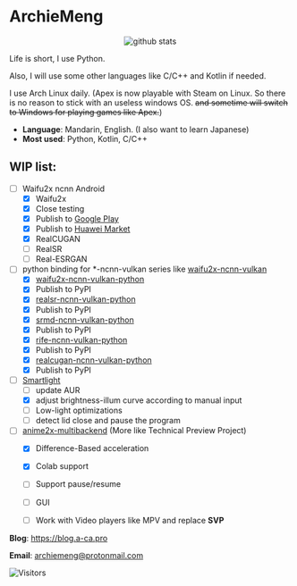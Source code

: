 ArchieMeng
====

<p align="center">
  <img src="https://github-readme-stats.vercel.app/api?username=archiemeng&count_private=true&show_icons=true" alt="github stats" />
</p>

Life is short, I use Python.

Also, I will use some other languages like C/C++ and Kotlin if needed.

I use Arch Linux daily. (Apex is now playable with Steam on Linux. So there is no reason to stick with an useless windows OS. ~~and sometime will switch to Windows for playing games like Apex.~~)

- **Language**: Mandarin, English. (I also want to learn Japanese)
- **Most used**: Python, Kotlin, C/C++

## WIP list:

- [ ] Waifu2x ncnn Android
  - [x] Waifu2x
  - [x] Close testing
  - [x] Publish to [Google Play](https://play.google.com/store/apps/details?id=pro.archiemeng.waifu2x)
  - [x] Publish to [Huawei Market](https://appgallery.huawei.com/app/C105010841)
  - [x] RealCUGAN
  - [ ] RealSR
  - [ ] Real-ESRGAN
- [ ] python binding for *-ncnn-vulkan series like [waifu2x-ncnn-vulkan](https://github.com/nihui/waifu2x-ncnn-vulkan)
  - [x]  [waifu2x-ncnn-vulkan-python](https://github.com/media2x/waifu2x-ncnn-vulkan-python)
    - [x]  Publish to PyPI
  - [x]  [realsr-ncnn-vulkan-python](https://github.com/media2x/realsr-ncnn-vulkan-python)
    - [x]  Publish to PyPI
  - [x]  [srmd-ncnn-vulkan-python](https://github.com/media2x/srmd-ncnn-vulkan-python)
    - [x]  Publish to PyPI
  - [x]  [rife-ncnn-vulkan-python](https://github.com/media2x/rife-ncnn-vulkan-python)
    - [x]  Publish to PyPI
  - [x]  [realcugan-ncnn-vulkan-python](https://github.com/media2x/realcugan-ncnn-vulkan-python) 
    - [x]  Publish to PyPI
- [ ] [Smartlight](https://github.com/ArchieMeng/smartlight)
  - [ ]  update AUR
  - [x]  adjust brightness-illum curve according to manual input
  - [ ]  Low-light optimizations
  - [ ]  detect lid close and pause the program
- [ ] [anime2x-multibackend](https://github.com/ArchieMeng/anime2x-multibackend) (More like Technical Preview Project)
  - [x]  Difference-Based acceleration
  - [x]  Colab support
  - [ ]  Support pause/resume
  - [ ]  GUI
  - [ ]  Work with Video players like MPV and replace **SVP**


**Blog**: https://blog.a-ca.pro

**Email**: archiemeng@protonmail.com

![Visitors](https://visitor-badge.glitch.me/badge?page_id=archiemeng)

